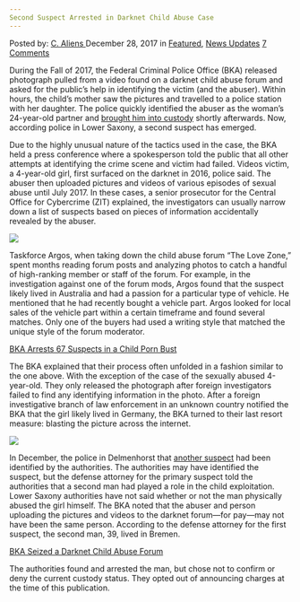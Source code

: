 ```yaml
---
Second Suspect Arrested in Darknet Child Abuse Case
---
```

<article class="post-listing post-24133 post type-post status-publish format-standard has-post-thumbnail hentry category-deepdot-news category-news-updates tag-abuse tag-arrested tag-case tag-child tag-darknet tag-suspect">
    <div class="post-inner">
    <p class="post-meta">
    <span>Posted by: <a href="https://www.deepdotweb.com/author/caliens/" title="">C. Aliens </a></span>
    <span>December 28, 2017</span>
    <span>in <a href="https://www.deepdotweb.com/category/deepdot-news/" rel="category tag">Featured</a>, <a href="https://www.deepdotweb.com/category/news-updates/" rel="category tag">News Updates</a></span>
    <span><a href="https://www.deepdotweb.com/2017/12/28/second-suspect-arrested-darknet-child-abuse-case/#comments">7 Comments</a></span>
    </p>
    <div class="clear"></div>
    <div class="entry">
    <p>During the Fall of 2017, the Federal Criminal Police Office (BKA) released photograph pulled from a video found on a darknet child abuse forum and asked for the public’s help in identifying the victim (and the abuser). Within hours, the child’s mother saw the pictures and travelled to a police station with her daughter. The police quickly identified the abuser as the woman’s 24-year-old partner and <a href="https://www.deepdotweb.com/tag/arrested/">brought him into custody</a> shortly afterwards. Now, according police in Lower Saxony, a second suspect has emerged.</p>
    <p>Due to the highly unusual nature of the tactics used in the case, the BKA held a press conference where a spokesperson told the public that all other attempts at identifying the crime scene and victim had failed. Videos victim, a 4-year-old girl, first surfaced on the darknet in 2016, police said. The abuser then uploaded pictures and videos of various episodes of sexual abuse until July 2017. In these cases, a senior prosecutor for the Central Office for Cybercrime (ZIT) explained, the investigators can usually narrow down a list of suspects based on pieces of information accidentally revealed by the abuser.</p>
    <p><img class="wp-image-24138" src="https://www.deepdotweb.com/wp-content/uploads/2017/12/word-image-51.png" srcset="https://www.deepdotweb.com/wp-content/uploads/2017/12/word-image-51.png 800w, https://www.deepdotweb.com/wp-content/uploads/2017/12/word-image-51-300x159.png 300w" sizes="(max-width: 800px) 100vw, 800px" /></p>
    <p>Taskforce Argos, when taking down the child abuse forum “The Love Zone,” spent months reading forum posts and analyzing photos to catch a handful of high-ranking member or staff of the forum. For example, in the investigation against one of the forum mods, Argos found that the suspect likely lived in Australia and had a passion for a particular type of vehicle. He mentioned that he had recently bought a vehicle part. Argos looked for local sales of the vehicle part within a certain timeframe and found several matches. Only one of the buyers had used a writing style that matched the unique style of the forum moderator.</p>
    <p><a href="https://www.deepdotweb.com/2017/08/04/bka-arrests-67-suspects-child-porn-bust/">BKA Arrests 67 Suspects in a Child Porn Bust</a></p>
    <p>The BKA explained that their process often unfolded in a fashion similar to the one above. With the exception of the case of the sexually abused 4-year-old. They only released the photograph after foreign investigators failed to find any identifying information in the photo. After a foreign investigative branch of law enforcement in an unknown country notified the BKA that the girl likely lived in Germany, the BKA turned to their last resort measure: blasting the picture across the internet.</p>
    <p><img class="wp-image-24139" src="https://www.deepdotweb.com/wp-content/uploads/2017/12/word-image-52.png" srcset="https://www.deepdotweb.com/wp-content/uploads/2017/12/word-image-52.png 800w, https://www.deepdotweb.com/wp-content/uploads/2017/12/word-image-52-300x159.png 300w" sizes="(max-width: 800px) 100vw, 800px" /></p>
    <p>In December, the police in Delmenhorst that <a href="https://www.n-tv.de/ticker/Zweite-Festnahme-nach-Missbrauch-einer-Vierjaehrigen-article20174884.html">another suspect</a> had been identified by the authorities. The authorities may have identified the suspect, but the defense attorney for the primary suspect told the authorities that a second man had played a role in the child exploitation. Lower Saxony authorities have not said whether or not the man physically abused the girl himself. The BKA noted that the abuser and person uploading the pictures and videos to the darknet forum—for pay—may not have been the same person. According to the defense attorney for the first suspect, the second man, 39, lived in Bremen.</p>
    <p><a href="https://www.deepdotweb.com/2017/07/20/bka-seized-a-darknet-child-abuse-forum/">BKA Seized a Darknet Child Abuse Forum</a></p>
    <p>The authorities found and arrested the man, but chose not to confirm or deny the current custody status. They opted out of announcing charges at the time of this publication.</p>
    </div>
    <span style="display:none"><a href="https://www.deepdotweb.com/tag/abuse/" rel="tag">abuse</a> <a href="https://www.deepdotweb.com/tag/arrested/" rel="tag">arrested</a> <a href="https://www.deepdotweb.com/tag/case/" rel="tag">case</a> <a href="https://www.deepdotweb.com/tag/child/" rel="tag">child</a> <a href="https://www.deepdotweb.com/tag/darknet/" rel="tag">darknet</a> <a href="https://www.deepdotweb.com/tag/suspect/" rel="tag">suspect</a></span> <span style="display:none" class="updated">2017-12-28</span>
    <div style="display:none" class="vcard author" itemprop="author" itemscope itemtype="http://schema.org/Person"><strong class="fn" itemprop="name"><a href="https://www.deepdotweb.com/author/caliens/" title="Posts by C. Aliens" rel="author">C. Aliens</a></strong></div>
    </div>
</article>

